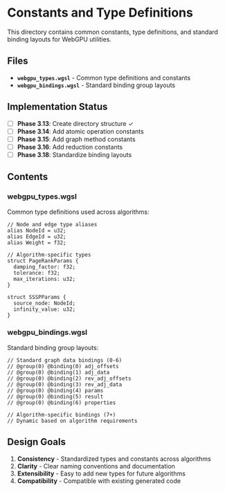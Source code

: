 # Constants and Type Definitions

This directory contains common constants, type definitions, and standard binding layouts for WebGPU utilities.

## Files

- **`webgpu_types.wgsl`** - Common type definitions and constants
- **`webgpu_bindings.wgsl`** - Standard binding group layouts

## Implementation Status

- [ ] **Phase 3.13**: Create directory structure ✓
- [ ] **Phase 3.14**: Add atomic operation constants
- [ ] **Phase 3.15**: Add graph method constants  
- [ ] **Phase 3.16**: Add reduction constants
- [ ] **Phase 3.18**: Standardize binding layouts

## Contents

### webgpu_types.wgsl
Common type definitions used across algorithms:
```wgsl
// Node and edge type aliases
alias NodeId = u32;
alias EdgeId = u32; 
alias Weight = f32;

// Algorithm-specific types
struct PageRankParams {
  damping_factor: f32;
  tolerance: f32;
  max_iterations: u32;
}

struct SSSPParams {
  source_node: NodeId;
  infinity_value: u32;
}
```

### webgpu_bindings.wgsl
Standard binding group layouts:
```wgsl
// Standard graph data bindings (0-6)
// @group(0) @binding(0) adj_offsets
// @group(0) @binding(1) adj_data  
// @group(0) @binding(2) rev_adj_offsets
// @group(0) @binding(3) rev_adj_data
// @group(0) @binding(4) params
// @group(0) @binding(5) result
// @group(0) @binding(6) properties

// Algorithm-specific bindings (7+)
// Dynamic based on algorithm requirements
```

## Design Goals

1. **Consistency** - Standardized types and constants across algorithms
2. **Clarity** - Clear naming conventions and documentation
3. **Extensibility** - Easy to add new types for future algorithms
4. **Compatibility** - Compatible with existing generated code
